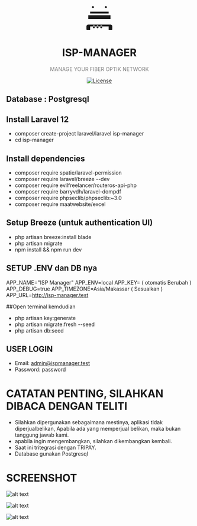 <p align="center">
  <svg xmlns="http://www.w3.org/2000/svg" width="80" height="80" fill="currentColor" class="bi bi-router" viewBox="0 0 16 16">
    <path d="M2 12a1 1 0 0 0-1 1v1.5a.5.5 0 0 0 .5.5H3v-2h10v2h1.5a.5.5 0 0 0 .5-.5V13a1 1 0 0 0-1-1H2Zm3.5 1.5a.5.5 0 0 1-1 0V13a.5.5 0 0 1 1 0v.5Zm2 0a.5.5 0 0 1-1 0V13a.5.5 0 0 1 1 0v.5Zm2 0a.5.5 0 0 1-1 0V13a.5.5 0 0 1 1 0v.5ZM14 9H2V7h12v2Zm-1-3H3V5h10v1Zm-1.5-4a.5.5 0 0 1 .5.5V3H4V2.5a.5.5 0 0 1 1 0V3h6v-.5a.5.5 0 0 1 .5-.5Z"/>
  </svg>
</p>

<h1 align="center" style="font-weight:700;">ISP-MANAGER</h1>
<p align="center" style="color:gray;"> MANAGE YOUR FIBER OPTIK NETWORK </p>


<p align="center">
<!--<a href="https://github.com/laravel/framework/actions"><img src="https://github.com/laravel/framework/workflows/tests/badge.svg" alt="Build Status"></a>
<a href="https://packagist.org/packages/laravel/framework"><img src="https://img.shields.io/packagist/dt/laravel/framework" alt="Total Downloads"></a>
<a href="https://packagist.org/packages/laravel/framework"><img src="https://img.shields.io/packagist/v/laravel/framework" alt="Latest Stable Version"></a>-->
<a href="https://packagist.org/packages/laravel/framework"><img src="https://img.shields.io/packagist/l/laravel/framework" alt="License"></a>
</p>

## Database : Postgresql

## Install Laravel 12
- composer create-project laravel/laravel isp-manager
- cd isp-manager

## Install dependencies
- composer require spatie/laravel-permission
- composer require laravel/breeze --dev
- composer require evilfreelancer/routeros-api-php
- composer require barryvdh/laravel-dompdf
- composer require phpseclib/phpseclib:~3.0
- composer require maatwebsite/excel

## Setup Breeze (untuk authentication UI)
- php artisan breeze:install blade
- php artisan migrate
- npm install && npm run dev

## SETUP .ENV dan DB nya
APP_NAME="ISP Manager"
APP_ENV=local
APP_KEY= ( otomatis Berubah )
APP_DEBUG=true
APP_TIMEZONE=Asia/Makassar ( Sesuaikan )
APP_URL=http://isp-manager.test

##Open terminal kemdudian
- php artisan key:generate
- php artisan migrate:fresh --seed
- php artisan db:seed

## USER LOGIN
- Email: admin@ispmanager.test
- Password: password

# CATATAN PENTING, SILAHKAN DIBACA DENGAN TELITI
- Silahkan dipergunakan sebagaimana mestinya, aplikasi tidak diperjualbelikan, Apabila ada yang memperjual belikan, maka bukan tanggung jawab kami.
- apabila ingin mengembangkan, silahkan dikembangkan kembali.
- Saat ini tritegrasi dengan TRIPAY.
- Database gunakan Postgresql

# SCREENSHOT
![alt text](https://github.com/deindr4/isp-manager/blob/main/documentasi/login.JPG?raw=true)

![alt text](https://github.com/deindr4/isp-manager/blob/main/documentasi/dashboard.JPG?raw=true)

![alt text](https://github.com/deindr4/isp-manager/blob/main/documentasi/map.JPG?raw=true)


